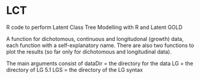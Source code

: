 # LCT
R code to perform Latent Class Tree Modelling with R and Latent GOLD

A function for dichotomous, continuous and longitudonal (growth) data, each function with a self-explanatory name.
There are also two functions to plot the results (so far only for dichotomous and longitudinal data).

The main arguments consist of
  dataDir = the directory for the data
  LG = the directory of LG 5.1
  LGS = the directory of the LG syntax
